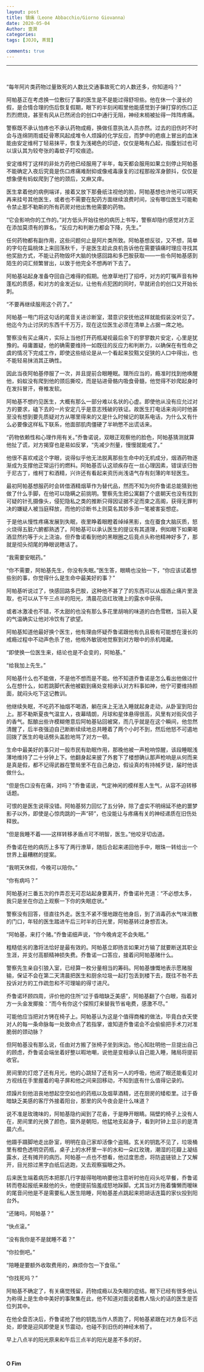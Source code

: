 ```yaml
---
layout: post
title: 镇痛（Leone Abbacchio/Giorno Giovanna）
date: 2020-05-04
Author: 壹澗
categories: 
tags: [JOJO, 茶茸]

comments: true
--- 
```


***

<br/>

“每年阿片类药物过量致死的人数比交通事故死亡的人数还多，你知道吗？”

阿帕基正在考虑换一位敷衍了事的医生是不是能过得舒坦些。他在休一个漫长的假，是合情合理的伤后恢复假期，眼下的半刻闲暇里他能感觉到子弹打穿的伤口正烈烈燃烧，甚至有风从已然闭合的创口中通行无阻，神经末梢被扯得一阵阵疼痛。

警察既不承认怕疼也不承认药物成瘾，换做任意执法人员亦然。过去的旧伤时不时会与连绵阴雨或砭骨寒风起成堆令人烦躁的化学反应，而梦中的疤痕上冒出的血沫能由安定维柯丁轻易抹平，恢复为浅褐色的印迹，仅仅是略有凸起，指腹划过也可以误认其为较夸张的毒蚊子叮咬痕迹。

安定维柯丁这样的非处方药他已经服用了半年，每天都会服用如果立刻停止阿帕基不能确定入夜后究竟是伤口疼痛难耐抑或像戒毒康复的过程那般浑身颤抖，仅仅是想象便有蚂蚁爬到了他的颈后，又麻又痒。

医生拿着他的病例端详，接着又放下那叠纸注视他的脸，阿帕基想也许他可以明天再来挂号其他医生，或者也不需要在配药方面继续浪费时间，没有哪位医生可能勒令禁止那不勒斯的所有药房对他出售他需要的药物。

“它会影响你的工作的。”对方低头开始往他的病历上书写，警察却隐约感觉对方正在添加莫须有的罪名，“反应力和判断力都会下降，先生。”

任何药物都有副作用，这些问题何止是阿片类所致。阿帕基想反驳，又不想，简单的字句在扁桃体上来回荡秋千，于是医生趁此良机告诉他在需要镇痛时理应寻找其他奖励方式，不能让药物毁坏大脑的快感回路和多巴胺获取——一些令阿帕基感到陌生的词汇频繁冒出，以致于他完全不想再听下去了。

阿帕基站起身准备夺回自己难得的假期。他潦草地打了招呼，对方的叮嘱声音有种蓬松的质感，和对方的金发近似，让他有点犯困的同时，早就闭合的创口又开始长刺。

“不要再继续服用这个药了。”

阿帕基一甩门将这句话的尾音关进诊断室，潜意识安抚他这样就能假装没听见了。他迄今为止讨厌的东西千千万万，现在这位医生必须在清单上占据一席之地。

警察没有买止痛片，实际上当他打开药瓶凝视最后余下的寥寥数片安定，心里是犹豫的。毋庸置疑，他的确需要维持一如既往的反应力和判断力，以确保在有性命之虞的情况下完成工作，即使这些结论是从一个看起来狡黠又促狭的人口中得出，也不能轻易抹消其正确性。

因此当夜阿帕基停服了一次，并且提前合眼睡眠。理所应当的，瘾准时找到他唤醒他，蚂蚁没有爬到他的颈后撕咬，而是钻进骨骼内吸食骨髓，他觉得不妙爬起身时在发抖冒汗，脊椎发软。

阿帕基不想约见医生，大概有那么一部分难以名状的心虚。即使他从没有应允过对方的要求，磕下去的一片安定几乎是意志残破的铁证。故医生打电话来询问时他甚至没有想到要先质疑对方从哪里得来的又是什么时候记的联系电话，为什么又有什么必要像这样私下联系，他面部肌肉僵硬了半晌憋不出谎话来。

“药物依赖性和心理作用有关。”乔鲁诺说，双眼正观察他的脸色，阿帕基猜测就算他扯了谎，对方揭穿也是易如反掌，“先减少剂量，慢慢就能戒了。”

他很不喜欢戒这个字眼，说得似乎他无法脱离那些生命中的无机成分，烟酒药物逐渐成为支撑他正常运行的燃料。阿帕基否认这顽疾存在一丝心理因素，错误该归咎于尼古丁，维柯丁和酒精，兴许还有看起来资历尚浅语气存有刻薄的年轻医生。

最初阿帕基想服药时会转借酒精烟草作为替代品，然而不知为何乔鲁诺总能猜到他做了什么手脚，在他可以隐瞒之前挑明。警察先生把公寓翻了个底朝天也没有找到可疑的针孔摄像头，侵犯隐私之类的推断只得因证据不足而束之高阁，获得无罪判决的嫌疑人被当庭释放，而他的诊断书上则莫名其妙多添一笔被害妄想症。

于是他从慢性疼痛发展到失眠，夜里睁着眼瞪着绰绰黑影，虫在蚕食大脑灰质，怒火烧得五脏六腑都熟透了。阿帕基可以承认医生的提议有其道理，例如眼下如果喝酒显然约等于火上浇油，但乔鲁诺看到他的黑眼圈之后竟点头称他精神好多了，那就是彻头彻尾的睁眼说瞎话了。

“我需要安眠药。”

“你不需要，阿帕基先生，你没有失眠。”医生答，眼睛也没抬一下，“你应该试着想些别的事，你觉得什么是生命中最美好的事？”

阿帕基听说过了，快感回路多巴胺，这种他不甚了了的东西可以从烟酒止痛片里汲取，也可以从下午三点半的阳光，清晨花店红玫瑰上的露水中获得。

或者冰激凌也不错，不太甜的也没有那么多花里胡哨的味道的白色雪糕，当前入夏的气温确实让他对冷饮有了欲望。

阿帕基知道他最好换个医生，他有理由怀疑乔鲁诺跟他有仇且极有可能想在漫长的戒瘾过程中不动声色杀了他，他格外敏锐地觉察到对方眼中的杀机暗藏。

“即使换一位医生来，结论也是不会变的，阿帕基。”

“给我加上先生。”

阿帕基什么也不能做，不是他不想而是不能。他不知道乔鲁诺是怎么看出他做过什么在想什么，如若跳脚代表他被戳到痛处变相承认对方料事如神，他宁可要维持颜面，就闷头吃下这记教训。

他继续失眠，不吃药不抽烟不喝酒，躺在床上无法入睡就起身走动，从卧室到阳台上。那不勒斯夏夜气温宜人，夜幕晴朗，月球和星体悬得很高，风里有对街风信子的香气。酝酿出些许模糊倦意后阿帕基钻回被窝，而几乎就是在这个瞬间，他忽然清醒了，后半夜强迫自己断断续续地总共睡着了两个小时不到，然后他怒不可遏地回拨了医生的电话劈头盖脸地骂了对方一顿。

生命中最美好的事只对一般市民有助眠作用，那晚他被一声枪响惊醒，该段睡眠浅薄地维持了二十分钟上下。他翻身起来披了外套下了楼想确认那声枪响是从何而来是真是假，都不记得武器在警局里不在自己身边，假设真的有持械歹徒，届时他该做什么。

“但是伤口没有在痛，对吗？”乔鲁诺说，气定神闲的模样惹人生气，从容不迫转移话题。

可恨的是医生说得没错。阿帕基努力回忆了五分钟，除了虚实不明绵延不绝的噩梦影子以外，即使是心惊肉跳的一声“砰”，也没能让与疼痛有关的神经递质在旧伤处释放。

“但是我睡不着——这样转移矛盾点可不明智，医生。”他咬牙切齿道。

乔鲁诺在他的病历上多写了两行潦草，随后合起来递回他手中，眼珠一转给出一个世界上最糟糕的提案。

“我明天休假，今晚可以陪你。”

“你有病吗？”

阿帕基对三番五次的作弄忍无可忍站起身要离开，乔鲁诺补充道：“不必想太多，我只是坐在你边上观察一下你的失眠症状。”

警察没有回答，径直往外走。医生不紧不慢地跟在他身后，到了消毒药水气味消散的门口，年轻的医生踏进午后三时半的日光里，阿帕基转过身想否决。

“阿帕基，来打个赌。”乔鲁诺细声说，“你今晚肯定不会失眠。”

粗糙低劣的激将法恰好是最有效的。阿帕基立即扬言如果对方输了就要断送其职业生涯，并支付高额精神损失费。乔鲁诺一口答应，接着问阿帕基赌什么。

警察先生亲自引狼入室，已经算一枚分量相当的筹码。阿帕基慷慨地表示愿赌服输，保证不会在第二天清晨把医生和厨余垃圾一起打包丢到楼下去，既往不咎不去投诉对方的工作疏忽和不可理喻的得寸进尺。

乔鲁诺环顾四周，评价他的住所“过于昏暗缺乏美感”，阿帕基翻了个白眼，指着对方一头金发揶揄：“而今有你这个探照灯来替我节省电费，感激不尽。”

可能他应当把对方铐在椅子上。阿帕基认为这是个值得商榷的做法，毕竟白衣天使对人的每一条命脉每一处致命点了若指掌，谁知道乔鲁诺会不会偷偷把手术刀对准脆弱的颈动脉？

但阿帕基没有那么说，任由对方搬了张椅子坐到床边。他心知肚明他一旦提出自己的顾虑，乔鲁诺会端坐着好整以暇地嘲，说他是变相承认自己能入睡，赌局将提前收官。

房间里的灯熄了还有月光，他的心跳轻了还有另一人的呼吸，他闭了眼还能看见对方视线在手里握着的电子屏和他之间来回移动，不知到底有什么值得记录的。

烦躁片刻他沮丧地想起空空如也的药瓶以及烟草酒精，还在厨房的矮柜里。过于昏暗缺乏美感的客厅外接着阳台，那里的风今夜会是什么味道？

说不准是玫瑰味的，阿帕基隐约闻到了花香，于是睁开眼睛。隔壁的椅子上没有人在，房间里的光换了颜色，窗外是朝阳，他猛地支起身子，看到时钟上显示的是清晨六点。

他蹑手蹑脚地走出卧室，明明在自己家却活像个盗贼。玄关的钥匙不见了，垃圾桶里有橙色透明空药瓶，桌子上的水杯里一半的水和一朵红玫瑰，潮湿的花瓣上凝结露水，还有摊开的病历。阿帕基一点也不想看，他过度思虑，将防盗链锁上了又解开，目光掠过黑字白纸后逃跑，又去观察猫眼之外。

后来医生端着病历本把那几行字敲得啪啪响要他注意听时他在闷头吃早餐，乔鲁诺转而卷起报纸来敲他的头，他便提前恼羞成怒地跺脚。尤其当对方拖着慵懒而暧昧的尾音问他是不是需要私人医生陪睡，阿帕基差点跳起来把胡话连篇的家伙投到阳台外。

“还赌吗，阿帕基？”

“快点滚。”

“没有我你是不是就睡不着？”

“你拉倒吧。”

“陪睡是要额外收取费用的，麻烦你包一下食宿。”

“你找死吗？”

阿帕基不确定了，有关痛觉残留，药物成瘾以及失眠的症结。眼下已经有很多他认为称得上是生命中美好的事聚集在此，他不知道对面说着教人恼火的话的医生是否位列其中。

在他全盘否决后，乔鲁诺抢了他的钥匙当作人质跑了，阿帕基紧跟在对方身后不远处，即使是迎风即使是关节震动，也碰不到旧伤的神经末梢了。

早上八点半的阳光原来和午后三点半的阳光是差不多的好。

<br/>

**O Fim**